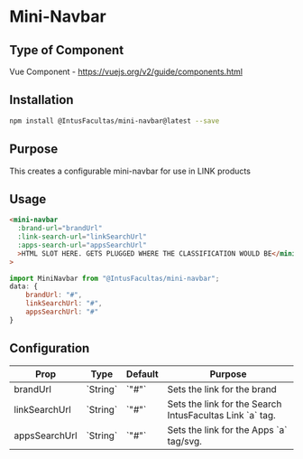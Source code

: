 # Mini-Navbar

## Type of Component

Vue Component - https://vuejs.org/v2/guide/components.html

## Installation

```bash
npm install @IntusFacultas/mini-navbar@latest --save
```

## Purpose

This creates a configurable mini-navbar for use in LINK products

## Usage

```html
<mini-navbar
  :brand-url="brandUrl"
  :link-search-url="linkSearchUrl"
  :apps-search-url="appsSearchUrl"
  >HTML SLOT HERE. GETS PLUGGED WHERE THE CLASSIFICATION WOULD BE</mini-navbar
>
```

```javascript
import MiniNavbar from "@IntusFacultas/mini-navbar";
data: {
    brandUrl: "#",
    linkSearchUrl: "#",
    appsSearchUrl: "#"
}
```

## Configuration

<table>
    <thead>
        <tr>
            <th>Prop</th>
            <th>Type</th>
            <th>Default</th>
            <th>Purpose</th>
        </tr>
    </thead>
    <tbody>
        <tr>
            <td>brandUrl</td>
            <td>`String`</td>
            <td>`"#"`</td>
            <td>Sets the link for the brand</td>
        </tr>
        <tr>
            <td>linkSearchUrl</td>
            <td>`String`</td>
            <td>`"#"`</td>
            <td>Sets the link for the Search IntusFacultas Link `a` tag.</td>
        </tr>
       <tr>
            <td>appsSearchUrl</td>
            <td>`String`</td>
            <td>`"#"`</td>
            <td>Sets the link for the Apps `a` tag/svg.</td>
        </tr>
    </tbody>
</table>

